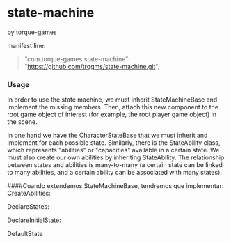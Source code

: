 # state-machine

by torque-games



manifest line: 

> "com.torque-games.state-machine": "https://github.com/trqgms/state-machine.git",

### Usage

In order to use the state machine, we must inherit StateMachineBase and implement
the missing members. Then, attach this new component to the root game object of
interest (for example, the root player game object) in the scene.

In one hand we have the CharacterStateBase that we must inherit and implement
for each possible state. Similarly, there is the StateAbility class, which
represents "abilities" or "capacities" available in a certain state. We must also
create our own abilities by inheriting StateAbility. The relationship between states
and abilities is many-to-many (a certain state can be linked to many abilities, and 
a certain ability can be associated with many states).

####Cuando extendemos StateMachineBase, tendremos que implementar:
CreateAbilities:

DeclareStates:

DeclareInitialState:

DefaultState
